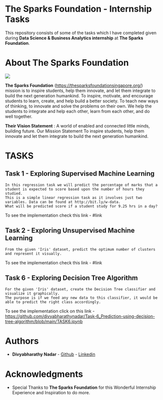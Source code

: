 # The Sparks Foundation - Internship Tasks

This repository consists of some of the tasks which I have completed given during **Data Science & Business Analytics internship** at **The Sparks Foundation**.

# About The Sparks Foundation

<img src="https://github.com/divyabharathynadar/Task-6_Prediction-using-decision-tree-algorithm/blob/main/tsf.png">

**The Sparks Foundation** (https://thesparksfoundationsingapore.org/) mission is to inspire students, help them innovate, and let them integrate to build the next generation humankind. To inspire, motivate, and encourage students to learn, create, and help build a better society. To teach new ways of thinking, to innovate and solve the problems on their own. We help the students to integrate and help each other, learn from each other, and do well together.

**Their Vision Statement** : A world of enabled and connected little minds, building future. Our Mission Statement To inspire students, help them innovate and let them integrate to build the next generation humankind.

# TASKS

## Task 1 - Exploring Supervised Machine Learning

    In this regression task we will predict the percentage of marks that a student is expected to score based upon the number of hours they studied.
    This is a simple linear regression task as it involves just two variables. Data can be found at http://bit.ly/w-data.
    What will be predicted score if a student study for 9.25 hrs in a day? 

To see the implementation check this link - #link

## Task 2 - Exploring Unsupervised Machine Learning

    From the given 'Iris' dataset, predict the optimum number of clusters and represent it visually.

To see the implementation check this link - #link

## Task 6 - Exploring Decision Tree Algorithm

    For the given 'Iris' dataset, create the Decision Tree classifier and visualize it graphically. 
    The purpose is if we feed any new data to this classifier, it would be able to predict the right class accordingly.

To see the implementation click on this link - https://github.com/divyabharathynadar/Task-6_Prediction-using-decision-tree-algorithm/blob/main/TASK6.ipynb 


# Authors

* **Divyabharathy Nadar**  - [Github](https://github.com/divyabharathynadar/)
                     - [Linkedin](https:)


# Acknowledgments

* Special Thanks to **The Sparks Foundation** for this Wonderful Internship Experience and Inspiration to do more.
